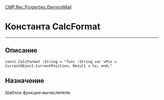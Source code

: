 ﻿---
Link: CMP.Rec.Properties.IServiceMail.@CalcFormat
---

<!---  Навигация
[Имя проекта](#) :
-->
[CMP.Rec.Properties.IServiceMail](Default)

# Константа CalcFormat
---

## Описание

    const CalcFormat :String = "func :String var vPos = CurrentObject.CurrentPosition; Result = %s; end;"

<!--
## Аргументы{#Args}

### Аргумент1

Описание аргумента 1
-->

## Назначение

Шаблон функции-вычислителя.

<!--
## Пример

    CalcFormat...
-->

